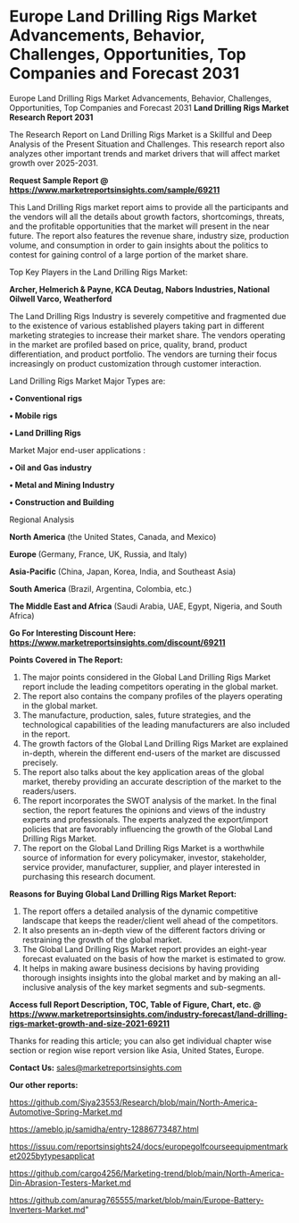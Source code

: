 # Europe Land Drilling Rigs Market Advancements, Behavior, Challenges, Opportunities, Top Companies and Forecast 2031
Europe Land Drilling Rigs Market Advancements, Behavior, Challenges, Opportunities, Top Companies and Forecast 2031
<strong>Land Drilling Rigs Market Research Report 2031</strong>

The Research Report on Land Drilling Rigs Market is a Skillful and Deep Analysis of the Present Situation and Challenges. This research report also analyzes other important trends and market drivers that will affect market growth over 2025-2031.

<strong>Request Sample Report @ <a href=https://www.marketreportsinsights.com/sample/69211>https://www.marketreportsinsights.com/sample/69211</a></strong>

This Land Drilling Rigs market report aims to provide all the participants and the vendors will all the details about growth factors, shortcomings, threats, and the profitable opportunities that the market will present in the near future. The report also features the revenue share, industry size, production volume, and consumption in order to gain insights about the politics to contest for gaining control of a large portion of the market share.

Top Key Players in the Land Drilling Rigs Market:

<strong>Archer, Helmerich & Payne, KCA Deutag, Nabors Industries, National Oilwell Varco, Weatherford</strong>

The Land Drilling Rigs Industry is severely competitive and fragmented due to the existence of various established players taking part in different marketing strategies to increase their market share. The vendors operating in the market are profiled based on price, quality, brand, product differentiation, and product portfolio. The vendors are turning their focus increasingly on product customization through customer interaction.

Land Drilling Rigs Market Major Types are:

<strong>• Conventional rigs

• Mobile rigs

• Land Drilling Rigs</strong>

Market Major end-user applications :

<strong>• Oil and Gas industry

• Metal and Mining Industry

• Construction and Building</strong>

Regional Analysis

</u><strong><b>North America</b></strong> (the United States, Canada, and Mexico)

<strong><b>Europe </b></strong>(Germany, France, UK, Russia, and Italy)

<strong><b>Asia-Pacific</b></strong> (China, Japan, Korea, India, and Southeast Asia)

<strong><b>South America</b></strong> (Brazil, Argentina, Colombia, etc.)

<strong><b>The Middle East and Africa</b></strong> (Saudi Arabia, UAE, Egypt, Nigeria, and South Africa)

<strong>Go For Interesting Discount Here: <a href=https://www.marketreportsinsights.com/discount/69211>https://www.marketreportsinsights.com/discount/69211</a></strong>

<strong>Points Covered in The Report:</strong>
<ol>
  <li>The major points considered in the Global Land Drilling Rigs Market report include the leading competitors operating in the global market.</li>
  <li>The report also contains the company profiles of the players operating in the global market.</li>
  <li>The manufacture, production, sales, future strategies, and the technological capabilities of the leading manufacturers are also included in the report.</li>
  <li>The growth factors of the Global Land Drilling Rigs Market are explained in-depth, wherein the different end-users of the market are discussed precisely.</li>
  <li>The report also talks about the key application areas of the global market, thereby providing an accurate description of the market to the readers/users.</li>
  <li>The report incorporates the SWOT analysis of the market. In the final section, the report features the opinions and views of the industry experts and professionals. The experts analyzed the export/import policies that are favorably influencing the growth of the Global Land Drilling Rigs Market.</li>
  <li>The report on the Global Land Drilling Rigs Market is a worthwhile source of information for every policymaker, investor, stakeholder, service provider, manufacturer, supplier, and player interested in purchasing this research document.</li>
</ol>
<strong>Reasons for Buying Global Land Drilling Rigs Market Report:</strong>

<ol>
  <li>The report offers a detailed analysis of the dynamic competitive landscape that keeps the reader/client well ahead of the competitors.</li>
  <li>It also presents an in-depth view of the different factors driving or restraining the growth of the global market.</li>
  <li>The Global Land Drilling Rigs Market report provides an eight-year forecast evaluated on the basis of how the market is estimated to grow.</li>
  <li>It helps in making aware business decisions by having providing thorough insights insights into the global market and by making an all-inclusive analysis of the key market segments and sub-segments.</li>
</ol>
<strong>Access full Report Description, TOC, Table of Figure, Chart, etc. @ <a href=https://www.marketreportsinsights.com/industry-forecast/land-drilling-rigs-market-growth-and-size-2021-69211>https://www.marketreportsinsights.com/industry-forecast/land-drilling-rigs-market-growth-and-size-2021-69211</a></strong>


Thanks for reading this article; you can also get individual chapter wise section or region wise report version like Asia, United States, Europe.

<strong>Contact Us:</strong>
sales@marketreportsinsights.com

<strong>Our other reports:</strong>

<a href=https://github.com/Siya23553/Research/blob/main/North-America-Automotive-Spring-Market.md>https://github.com/Siya23553/Research/blob/main/North-America-Automotive-Spring-Market.md</a>

<a href=https://ameblo.jp/samidha/entry-12886773487.html>https://ameblo.jp/samidha/entry-12886773487.html</a>

<a href=https://issuu.com/reportsinsights24/docs/europegolfcourseequipmentmarket2025bytypesapplicat>https://issuu.com/reportsinsights24/docs/europegolfcourseequipmentmarket2025bytypesapplicat</a>

<a href=https://github.com/cargo4256/Marketing-trend/blob/main/North-America-Din-Abrasion-Testers-Market.md>https://github.com/cargo4256/Marketing-trend/blob/main/North-America-Din-Abrasion-Testers-Market.md</a>

<a href=https://github.com/anurag765555/market/blob/main/Europe-Battery-Inverters-Market.md>https://github.com/anurag765555/market/blob/main/Europe-Battery-Inverters-Market.md</a>"
